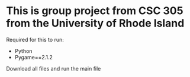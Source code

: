 # This is  group project from CSC 305 from the University of Rhode Island

Required for this to run:
- Python
- Pygame==2.1.2

Download all files and run the main file
